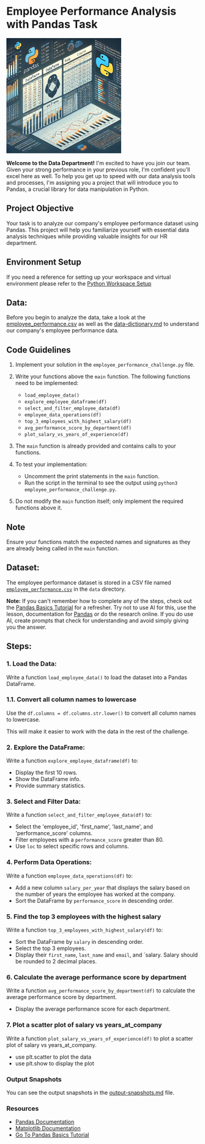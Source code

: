 # Employee Performance Analysis with Pandas Task

<img src="./assets/data-pandas.webp" alt="Pandas Logo" width="300">

**Welcome to the Data Department!** I'm excited to have you join our team. Given your strong performance in your previous role, I'm confident you'll excel here as well. To help you get up to speed with our data analysis tools and processes, I'm assigning you a project that will introduce you to Pandas, a crucial library for data manipulation in Python.

## Project Objective

Your task is to analyze our company's employee performance dataset using Pandas. This project will help you familiarize yourself with essential data analysis techniques while providing valuable insights for our HR department.

## Environment Setup

If you need a reference for setting up your workspace and virtual environment please refer to the [Python Workspace Setup](https://github.com/jdrichards-pursuit/python-virtual-environment-setup)

## Data:

Before you begin to analyze the data, take a look at the [employee_performance.csv](./data/employee_performance.csv) as well as the [data-dictionary.md](./data/data-dictionary.md) to understand our company's employee performance data.

## Code Guidelines

1. Implement your solution in the `employee_performance_challenge.py` file.

2. Write your functions above the `main` function. The following functions need to be implemented:

   - `load_employee_data()`
   - `explore_employee_dataframe(df)`
   - `select_and_filter_employee_data(df)`
   - `employee_data_operations(df)`
   - `top_3_employees_with_highest_salary(df)`
   - `avg_performance_score_by_department(df)`
   - `plot_salary_vs_years_of_experience(df)`

3. The `main` function is already provided and contains calls to your functions.

4. To test your implementation:

   - Uncomment the print statements in the `main` function.
   - Run the script in the terminal to see the output using `python3 employee_performance_challenge.py`.

5. Do not modify the `main` function itself; only implement the required functions above it.

## Note

Ensure your functions match the expected names and signatures as they are already being called in the `main` function.

## Dataset:

The employee performance dataset is stored in a CSV file named [`employee_performance.csv`](./data/employee_performance.csv) in the `data` directory.

**Note:** If you can't remember how to complete any of the steps, check out the [Pandas Basics Tutorial](https://github.com/jdrichards-pursuit/week-5.1-python-theory) for a refresher. Try not to use AI for this, use the lesson, documentation for [Pandas](https://pandas.pydata.org/docs/) or do the research online. If you do use AI, create prompts that check for understanding and avoid simply giving you the answer.

## Steps:

### 1. Load the Data:

Write a function `load_employee_data()` to load the dataset into a Pandas DataFrame.

### 1.1. Convert all column names to lowercase

Use the `df.columns = df.columns.str.lower()` to convert all column names to lowercase.

This will make it easier to work with the data in the rest of the challenge.

### 2. Explore the DataFrame:

Write a function `explore_employee_dataframe(df)` to:

- Display the first 10 rows.
- Show the DataFrame info.
- Provide summary statistics.

### 3. Select and Filter Data:

Write a function `select_and_filter_employee_data(df)` to:

- Select the 'employee_id', 'first_name', 'last_name', and 'performance_score' columns.
- Filter employees with a `performance_score` greater than 80.
- Use `loc` to select specific rows and columns.

### 4. Perform Data Operations:

Write a function `employee_data_operations(df)` to:

- Add a new column `salary_per_year` that displays the salary based on the number of years the employee has worked at the company.
- Sort the DataFrame by `performance_score` in descending order.

### 5. Find the top 3 employees with the highest salary

Write a function `top_3_employees_with_highest_salary(df)` to:

- Sort the DataFrame by `salary` in descending order.
- Select the top 3 employees.
- Display their `first_name`, `last_name` and `email`, and `salary. Salary should be rounded to 2 decimal places.

### 6. Calculate the average performance score by department

Write a function `avg_performance_score_by_department(df)` to calculate the average performance score by department.

- Display the average performance score for each department.

### 7. Plot a scatter plot of salary vs years_at_company

Write a function `plot_salary_vs_years_of_experience(df)` to plot a scatter plot of salary vs years_at_company.

- use plt.scatter to plot the data
- use plt.show to display the plot

### Output Snapshots

You can see the output snapshots in the [output-snapshots.md](./output-snapshots.md) file.

### Resources

- [Pandas Documentation](https://pandas.pydata.org/docs/)
- [Matplotlib Documentation](https://matplotlib.org/stable/users/index.html)
- [Go To Pandas Basics Tutorial](https://github.com/jdrichards-pursuit/week-5.1-python-theory)
